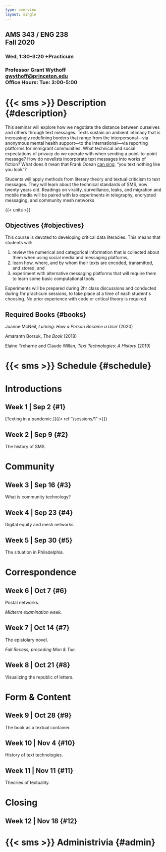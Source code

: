 ```yaml
---
type: overview
layout: single
---
```


<div class="mw6 center bb pa3 tc">

## AMS 343 / ENG 238<br>Fall 2020

### Wed, 1:30–3:20 +Practicum

### Professor Grant Wythoff<br>gwythoff@princeton.edu<br>Office Hours: Tue: 3:00-5:00

</div>

# {{< sms >}} Description {#description}

This seminar will explore how we negotiate the distance between ourselves and others through text messages. Texts sustain an ambient intimacy that is increasingly redefining borders that range from the interpersonal—via anonymous mental health support—to the international—via reporting platforms for immigrant communities. What technical and social expectations of privacy do we operate with when sending a point-to-point message? How do novelists incorporate text messages into works of fiction? What does it mean that Frank Ocean [can sing](https://www.youtube.com/watch?v=ZnnwfgqdEGM), “you text nothing like you look”?

Students will apply methods from literary theory and textual criticism to text messages. They will learn about the technical standards of SMS, now twenty years old. Readings on virality, surveillance, leaks, and migration and mobile media will be paired with lab experiments in telegraphy, encrypted messaging, and community mesh networks.

{{< units >}}

## Objectives {#objectives}

This course is devoted to developing critical data literacies. This means that students will:

1) review the numerical and categorical information that is collected about them when using social media and messaging platforms,
2) learn how, where, and by whom their texts are encoded, transmitted, and stored, and
3) experiment with alternative messaging platforms that will require them to learn some basic computational tools.

Experiments will be prepared during 2hr class discussions and conducted during 1hr practicum sessions, to take place at a time of each student's choosing. No prior experience with code or critical theory is required.

## Required Books {#books}

Joanne McNeil, *Lurking: How a Person Became a User* (2020)

Amaranth Borsuk, *The Book* (2018)

Elaine Treharne and Claude Willan, *Text Technologies: A History* (2019)

# {{< sms >}} Schedule {#schedule}

<h1 class="tc f2 fw5">Introductions</h1>

## Week 1 | Sep 2 {#1}

[Texting in a pandemic.]({{< ref "/sessions/1" >}})

## Week 2 | Sep 9 {#2}

The history of SMS.

<h1 class="tc f2 fw5">Community</h1>

## Week 3 | Sep 16 {#3}

What is community technology?

## Week 4 | Sep 23 {#4}

Digital equity and mesh networks.

## Week 5 | Sep 30 {#5}

The situation in Philadelphia.

<h1 class="tc f2 fw5">Correspondence</h1>

## Week 6 | Oct 7 {#6}

Postal networks.

*Midterm examination week.*

## Week 7 | Oct 14 {#7}

The epistolary novel.

*Fall Recess, preceding Mon & Tue.*

## Week 8 | Oct 21 {#8}

Visualizing the republic of letters.

<h1 class="tc f2 fw5">Form & Content</h1>

## Week 9 | Oct 28 {#9}

The book as a textual container.

## Week 10 | Nov 4 {#10}

History of text technologies.

## Week 11 | Nov 11 {#11}

Theories of textuality.

<h1 class="tc f2 fw5">Closing</h1>

## Week 12 | Nov 18 {#12}

# {{< sms >}} Administrivia {#admin}